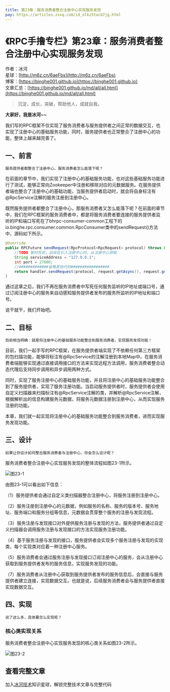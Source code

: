```yaml
---
title: 第23章：服务消费者整合注册中心实现服务发现
pay: https://articles.zsxq.com/id_olkz5tacb7jg.html
---
```


# 《RPC手撸专栏》第23章：服务消费者整合注册中心实现服务发现

作者：冰河
<br/>星球：[http://m6z.cn/6aeFbs](http://m6z.cn/6aeFbs)
<br/>博客：[https://binghe001.github.io](https://binghe001.github.io)
<br/>文章汇总：[https://binghe001.github.io/md/all/all.html](https://binghe001.github.io/md/all/all.html)

> 沉淀，成长，突破，帮助他人，成就自我。

**大家好，我是冰河~~**

我们写的RPC框架不仅实现了服务消费者与服务提供者之间正常的数据交互，也实现了注册中心的基础服务功能，同时，服务提供者也正常整合了注册中心的功能，整体上越来越完善了。

## 一、前言

`服务提供者都整合了注册中心，服务消费者怎么能落下呢？`

在前面的章节中，我们实现了注册中心的基础服务功能，也对这些基础服务功能进行了测试，能够正常向Zookeeper中注册和移除对应的元数据服务。在服务提供者端也整合了注册中心的基础功能，当服务提供者启动时，就会将自身标注有@RpcService注解的服务注册到注册中心。

既然服务提供者都整合了注册中心，那服务消费者又怎么能落下呢？在前面的章节中，我们在RPC框架的服务消费者中，都是将服务消费者要连接的服务提供者监听的IP和端口写死在了bhrpc-consumer-common工程下的io.binghe.rpc.consumer.common.RpcConsumer类中的sendRequest()方法中，源码如下所示。

```java
@Override
public RPCFuture sendRequest(RpcProtocol<RpcRequest> protocol) throws Exception {
    //TODO 暂时写死，后续在引入注册中心时，从注册中心获取
    String serviceAddress = "127.0.0.1";
    int port = 27880;
    //#############省略其他代码#################
    return handler.sendRequest(protocol, request.getAsync(), request.getOneway());
}
```

通过这章之后，我们不再在服务消费者中写死任何服务监听的IP地址或端口号，通过订阅注册中心的服务来自动感知服务提供者发布的服务所监听的IP地址和端口号。

说干就干，我们开始吧。

## 二、目标

`目前相当明确：就是将注册中心的基础服务功能整合到服务消费者，实现服务发现功能！`

目前，我们一起手写的RPC框架，在服务提供者端实现了不依赖任何第三方框架的包扫描功能，能够将标注有@RpcService的注解注册到本地Map中。在服务消费者端能够实现通过直接调用接口的方法来实现远程方法调用，服务消费者整合动态代理后支持同步调用和异步调用两种方式。

同时，实现了服务注册中心的基础服务功能，并且将注册中心的基础服务功能整合到了服务提供者，实现了服务注册功能。当启动服务提供者时，服务提供者会使用自定义扫描器来扫描标注有@RpcService注解的类，并解析@RpcService注解，根据解析出的信息构建服务元数据，将服务元数据注册到注册中心，从而实现服务注册的功能。

本章，我们就一起实现将注册中心的基础服务功能整合到服务消费者，进而实现服务发现功能。

## 三、设计

`如果让你设计如何整合服务消费者与注册中心，你会怎么设计呢？`

服务消费者整合注册中心实现服务发现的整体流程如图23-1所示。

![图23-1](https://binghe001.github.io/assets/images/middleware/rpc/rpc-2022-10-24-001.png)

由图23-1可以看出如下信息：

（1）服务提供者会通过自定义类扫描器整合注册中心，将服务注册到注册中心。

（2）服务注册到注册中心的元数据，例如服务的名称、服务的版本号、服务地址、服务端口和服务分组等信息，元数据会贯穿整个服务的注册与发现流程。

（3）服务注册与发现接口对外提供服务注册与发现的方法，服务提供者通过自定义扫描器会调用服务注册与发现接口的方法实现服务注册功能。

（4）基于服务注册与发现的接口，服务提供者会实现多个服务注册与发现的实现类，每个实现类对应着一种注册中心服务。

（5）服务消费者会通过服务注册与发现接口订阅注册中心的服务，会从注册中心获取到服务提供者发布的服务信息，实现服务发现的功能。

（7）服务消费者从注册中心获取到服务提供者发布的服务信息后，会直接与服务提供者建立连接，实现数据交互。也就是说，后续服务消费者会与服务提供者直接实现数据交互。

## 四、实现

`说了这么多，具体要怎么实现呢？`

### 核心类实现关系

服务消费者整合注册中心实现服务发现的核心类关系如图23-2所示。

![图23-2](https://binghe001.github.io/assets/images/middleware/rpc/rpc-2022-10-24-002.png)

## 查看完整文章

加入[冰河技术](http://m6z.cn/6aeFbs)知识星球，解锁完整技术文章与完整代码